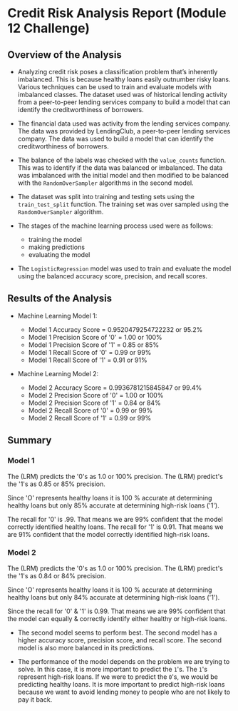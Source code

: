 # Credit Risk Analysis Report (Module 12 Challenge)

## Overview of the Analysis

* Analyzing credit risk poses a classification problem that’s inherently imbalanced. This is because healthy loans easily outnumber risky loans. Various techniques can be used to train and evaluate models with imbalanced classes. The dataset used was of historical lending activity from a peer-to-peer lending services company to build a model that can identify the creditworthiness of borrowers.

* The financial data used was activity from the lending services company. The data was provided by LendingClub, a peer-to-peer lending services company. The data was used to build a model that can identify the creditworthiness of borrowers.

* The balance of the labels was checked with the `value_counts` function. This was to identify if the data was balanced or imbalanced. The data was imbalanced with the initial model and then modified to be balanced with the `RandomOverSampler` algorithms in the second model.

* The dataset was split into training and testing sets using the `train_test_split` function.  The training set was over sampled using the `RandomOverSampler` algorithm.  

* The stages of the machine learning process used were as follows:
  * training the model
  * making predictions
  * evaluating the model

* The `LogisticRegression` model was used to train and evaluate the model using the balanced accuracy score, precision, and recall scores.

## Results of the Analysis

* Machine Learning Model 1:
  * Model 1 Accuracy Score =  0.9520479254722232 or 95.2%
  * Model 1 Precision Score of '0' = 1.00 or 100%
  * Model 1 Precision Score of '1' = 0.85 or 85%
  * Model 1 Recall Score of '0' = 0.99 or 99%
  * Model 1 Recall Score of '1' = 0.91 or 91% 

* Machine Learning Model 2:
  * Model 2 Accuracy Score =  0.9936781215845847 or 99.4%
  * Model 2 Precision Score of '0' = 1.00 or 100%
  * Model 2 Precision Score of '1' = 0.84 or 84%
  * Model 2 Recall Score of '0' = 0.99 or 99%
  * Model 2 Recall Score of '1' = 0.99 or 99%

## Summary

### Model 1

The (LRM) predicts the '0's as 1.0 or 100% precision.
The (LRM) predict's the '1's as 0.85 or 85% precision.

Since 'O' represents healthy loans it is 100 % accurate at determining healthy loans but only 85% accurate at determining high-risk loans ('1').

The recall for '0' is .99. That means we are 99% confident that the model correctly identified healthy loans.
The recall for '1' is 0.91. That means we are 91% confident that the model correctly identified high-risk loans.

### Model 2

The (LRM) predicts the '0's as 1.0 or 100% precision.
The (LRM) predict's the '1's as 0.84 or 84% precision.

Since 'O' represents healthy loans it is 100 % accurate at determining healthy loans but only 84% accurate at determining high-risk loans ('1').

Since the recall for '0' & '1' is 0.99. That means we are 99% confident that the model can equally & correctly identify either healthy or  high-risk loans.

* The second model seems to perform best. The second model has a higher accuracy score, precision score, and recall score. The second model is also more balanced in its predictions.

* The performance of the model depends on the problem we are trying to solve. In this case, it is more important to predict the `1`'s. The `1`'s represent high-risk loans. If we were to predict the `0`'s, we would be predicting healthy loans. It is more important to predict high-risk loans because we want to avoid lending money to people who are not likely to pay it back.
